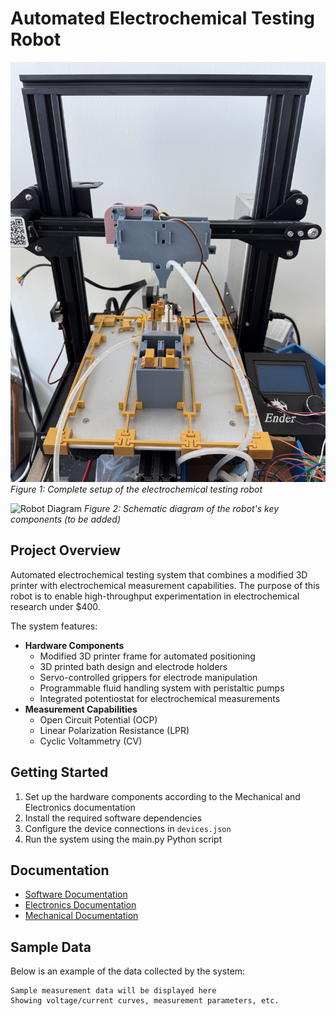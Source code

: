 # Automated Electrochemical Testing Robot

![Full Robot Setup](images/FullRobotPic.JPG)
*Figure 1: Complete setup of the electrochemical testing robot*

![Robot Diagram](images/RobotDiagram.JPG)
*Figure 2: Schematic diagram of the robot's key components (to be added)*

## Project Overview

Automated electrochemical testing system that combines a modified 3D printer with electrochemical measurement capabilities. The purpose of this robot is to enable high-throughput experimentation in electrochemical research under $400. 

The system features:
- **Hardware Components**
  - Modified 3D printer frame for automated positioning
  - 3D printed bath design and electrode holders
  - Servo-controlled grippers for electrode manipulation
  - Programmable fluid handling system with peristaltic pumps
  - Integrated potentiostat for electrochemical measurements
- **Measurement Capabilities**
  - Open Circuit Potential (OCP)
  - Linear Polarization Resistance (LPR)
  - Cyclic Voltammetry (CV)

## Getting Started

1. Set up the hardware components according to the Mechanical and Electronics documentation
2. Install the required software dependencies
3. Configure the device connections in `devices.json`
4. Run the system using the main.py Python script

## Documentation

- [Software Documentation](Software/README.md)
- [Electronics Documentation](Electrical/README.md)
- [Mechanical Documentation](Mechanical/README.md)

## Sample Data

Below is an example of the data collected by the system:

```
Sample measurement data will be displayed here
Showing voltage/current curves, measurement parameters, etc.
```



